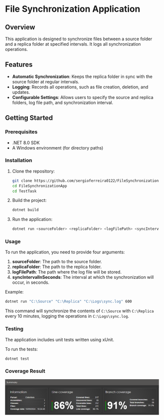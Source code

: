 
# File Synchronization Application

## Overview

This application is designed to synchronize files between a source folder and a replica folder at specified intervals. It logs all synchronization operations.

## Features

- **Automatic Synchronization**: Keeps the replica folder in sync with the source folder at regular intervals.
- **Logging**: Records all operations, such as file creation, deletion, and updates.
- **Configurable Settings**: Allows users to specify the source and replica folders, log file path, and synchronization interval.

## Getting Started

### Prerequisites

- .NET 8.0 SDK
- A Windows environment (for directory paths)

### Installation

1. Clone the repository:
   ```bash
   git clone https://github.com/sergioferreira0122/FileSynchronizationApp.git
   cd FileSynchronizationApp
   cd TestTask
   ```

2. Build the project:
   ```bash
   dotnet build
   ```

3. Run the application:
   ```bash
   dotnet run <sourceFolder> <replicaFolder> <logFilePath> <syncIntervalInSeconds>
   ```

### Usage

To run the application, you need to provide four arguments:

1. **sourceFolder**: The path to the source folder.
2. **replicaFolder**: The path to the replica folder.
3. **logFilePath**: The path where the log file will be stored.
4. **syncIntervalInSeconds**: The interval at which the synchronization will occur, in seconds.

Example:
```bash
dotnet run "C:\Source" "C:\Replica" "C:\Logs\sync.log" 600
```

This command will synchronize the contents of `C:\Source` with `C:\Replica` every 10 minutes, logging the operations in `C:\Logs\sync.log`.

### Testing

The application includes unit tests written using xUnit.

To run the tests:
```bash
dotnet test
```

### Coverage Result

![Application Logo](coverageresults/cobertura-coverage.png)
